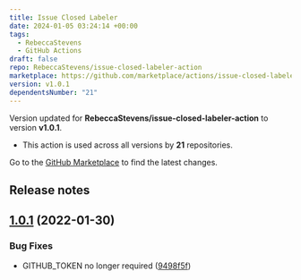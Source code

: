 ```yaml
---
title: Issue Closed Labeler
date: 2024-01-05 03:24:14 +00:00
tags:
  - RebeccaStevens
  - GitHub Actions
draft: false
repo: RebeccaStevens/issue-closed-labeler-action
marketplace: https://github.com/marketplace/actions/issue-closed-labeler
version: v1.0.1
dependentsNumber: "21"
---
```



Version updated for **RebeccaStevens/issue-closed-labeler-action** to version **v1.0.1**.
- This action is used across all versions by **21** repositories.

Go to the [GitHub Marketplace](https://github.com/marketplace/actions/issue-closed-labeler) to find the latest changes.

## Release notes

## [1.0.1](https://github.com/RebeccaStevens/issue-close-labeler-action/compare/v1.0.0...v1.0.1) (2022-01-30)


### Bug Fixes

* GITHUB_TOKEN no longer required ([9498f5f](https://github.com/RebeccaStevens/issue-close-labeler-action/commit/9498f5fd2d0ea3dfd31cfd74d47af1842716321c))
